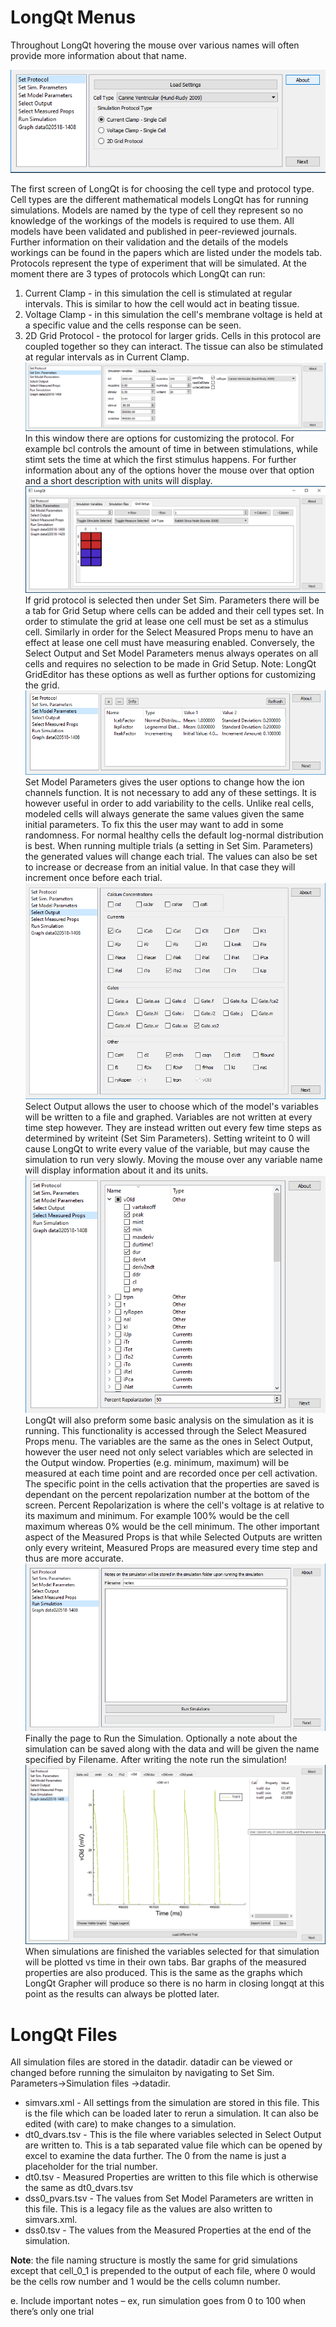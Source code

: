 # LongQt Menus

Throughout LongQt hovering the mouse over various names will often provide more information about that name.

![LongQt Screen 1](./LQ1.png)

The first screen of LongQt is for choosing the cell type and protocol type. Cell types are the different mathematical
models LongQt has for running simulations. Models are named by the type of cell they represent so no knowledge of the
workings of the models is required to use them. All models have been validated and published in peer-reviewed journals.
Further information on their validation and the details of the models workings can be found in the papers which are
listed under the models tab.
Protocols represent the type of experiment that will be simulated. At the moment there are 3 types of protocols which
LongQt can run:

1. Current Clamp - in this simulation the cell is stimulated at regular intervals. This is similar to how the cell
would act in beating tissue.
2. Voltage Clamp - in this simulation the cell's membrane voltage is held at a specific value and the cells response
can be seen.
3. 2D Grid Protocol - the protocol for larger grids. Cells in this protocol are coupled together so they can interact.
The tissue can also be stimulated at regular intervals as in Current Clamp.
![LongQt Screen 2_1](./LQ2_1.png)
In this window there are options for customizing the protocol. For example bcl controls the amount of time in between
stimulations, while stimt sets the time at which the first stimulus happens. For further information about any of the
options hover the mouse over that option and a short description with units will display.
![LongQt Screen 2_2](./LQ2_2.png)
If grid protocol is selected then under Set Sim. Parameters there will be a tab for Grid Setup where cells can be added
and their cell types set. In order to stimulate the grid at lease one cell must be set as a stimulus cell. Similarly
in order for the Select Measured Props menu to have an effect at lease one cell must have measuring enabled. 
Conversely, the Select Output and Set Model Parameters menus always operates on all cells and requires no selection to
be made in Grid Setup.
Note: LongQt GridEditor has these options as well as further options for customizing the grid.
![LongQt Screen 3](./LQ3.png)
Set Model Parameters gives the user options to change how the ion channels function. It is not necessary to add any of
these settings. It is however useful in order to add variability to the cells. Unlike real cells, modeled cells will
always generate the same values given the same initial parameters. To fix this the user may want to add in some 
randomness. For normal healthy cells the default log-normal distribution is best.
When running multiple trials (a setting in Set Sim. Parameters) the generated values will change each trial. The values
can also be set to increase or decrease from an initial value. In that case they will increment once before each trial.
![LongQt Screen 4](./LQ4.png)
Select Output allows the user to choose which of the model's variables will be written to a file and graphed. Variables
are not written at every time step however. They are instead written out every few time steps as determined by writeint (Set Sim Parameters). Setting writeint to 0 will cause LongQt to write every value of the variable, but may cause the
simulation to run very slowly. Moving the mouse over any variable name will display information about it and its units.
![LongQt Screen 5](./LQ5.png)
LongQt will also preform some basic analysis on the simulation as it is running. This functionality is accessed through
the Select Measured Props menu. The variables are the same as the ones in Select Output, however the user need not
only select variables which are selected in the Output window. Properties (e.g. minimum, maximum) will be measured at
each time point and are recorded once per cell activation. The specific point in the cells activation that the
properties are saved is dependant on the percent repolarization number at the bottom of the screen. Percent 
Repolarization is where the cell's voltage is at relative to its maximum and minimum. For example 100% would be the
cell maximum whereas 0% would be the cell minimum. The other important aspect of the Measured Props is that while 
Selected Outputs are written only every writeint, Measured Props are measured every time step and thus are more
accurate.
![LongQt Screen 6](./LQ6.png)
Finally the page to Run the Simulation. Optionally a note about the simulation can be saved along with the data and
will be given the name specified by Filename. After writing the note run the simulation!
![LongQt Screen 7](./LQ7.png)
When simulations are finished the variables selected for that simulation will be plotted vs time in their own tabs. Bar
graphs of the measured properties are also produced. This is the same as the graphs which LongQt Grapher will produce
so there is no harm in closing longqt at this point as the results can always be plotted later.

# LongQt Files

All simulation files are stored in the datadir. datadir can be viewed or changed before running the simulaiton by
navigating to Set Sim. Parameters->Simulation files ->datadir.

* simvars.xml - All settings from the simulation are stored in this file. This is the file which
can be loaded later to rerun a simulation. It can also be edited (with care) to make changes to a simulation.
* dt0_dvars.tsv - This is the file where variables selected in Select Output are written to. This is a tab separated
value file which can be opened by excel to examine the data further. The 0 from the name is just a placeholder for the
trial number.
* dt0.tsv - Measured Properties are written to this file which is otherwise the same as dt0_dvars.tsv
* dss0_pvars.tsv - The values from Set Model Parameters are written in this file. This is a legacy file as the values
are also written to simvars.xml.
* dss0.tsv - The values from the Measured Properties at the end of the simulation.

__Note__: the file naming structure is mostly the same for grid simulations except that cell_0_1 is prepended to the output
of each file, where 0 would be the cells row number and 1 would be the cells column number.

e.      Include important notes – ex, run simulation goes from 0 to 100 when there’s only one trial
